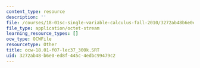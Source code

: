 ```yaml
---
content_type: resource
description: ''
file: /courses/18-01sc-single-variable-calculus-fall-2010/3272ab48b6e0ed8f445c4edbc99479c2_ocw-18.01-f07-lec37_300k.SRT
file_type: application/octet-stream
learning_resource_types: []
ocw_type: OCWFile
resourcetype: Other
title: ocw-18.01-f07-lec37_300k.SRT
uid: 3272ab48-b6e0-ed8f-445c-4edbc99479c2
---
```

